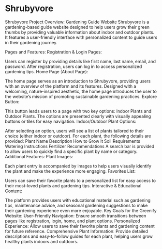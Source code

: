# Shrubyvore
Shrubyvore Project Overview: Gardening Guide Website
Shrubyvore is a gardening-based guide website designed to help users grow their green thumbs by providing valuable information about indoor and outdoor plants. It features a user-friendly interface with personalized content to guide users in their gardening journey.

Pages and Features:
Registration & Login Pages:

Users can register by providing details like first name, last name, email, and password.
After registration, users can log in to access personalized gardening tips.
Home Page (About Page):

The home page serves as an introduction to Shrubyvore, providing users with an overview of the platform and its features.
Designed with a welcoming, nature-inspired aesthetic, the home page introduces the user to the website’s mission of promoting sustainable gardening practices.
Explore Button:

This button leads users to a page with two key options: Indoor Plants and Outdoor Plants.
The options are presented clearly with visually appealing buttons or tiles for easy navigation.
Indoor/Outdoor Plant Options:

After selecting an option, users will see a list of plants tailored to their choice (either indoor or outdoor).
For each plant, the following details are provided:
Plant Name
Description
How to Grow It
Soil Requirements
Watering Instructions
Fertilizer Recommendations
A search bar is provided to allow users to quickly find a specific plant by name or category.
Additional Features:
Plant Images:

Each plant entry is accompanied by images to help users visually identify the plant and make the experience more engaging.
Favorites List:

Users can save their favorite plants to a personalized list for easy access to their most-loved plants and gardening tips.
Interactive & Educational Content:

The platform provides users with educational material such as gardening tips, maintenance advice, and seasonal gardening suggestions to make their gardening experience even more enjoyable.
Key Goals for the Greenify Website:
User-Friendly Navigation: Ensure smooth transitions between pages like registration, login, home, and plant options.
Personalized Experience: Allow users to save their favorite plants and gardening content for future reference.
Comprehensive Plant Information: Provide detailed descriptions and easy-to-follow guides for each plant, helping users grow healthy plants indoors and outdoors.
